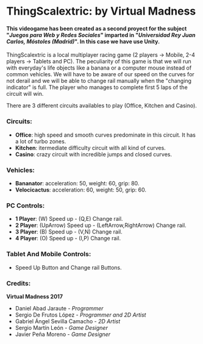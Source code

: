 # ThingScalextric: by Virtual Madness

#### This videogame has been created as a second proyect for the subject "_Juegos para Web y Redes Sociales_" imparted in "_Universidad Rey Juan Carlos, Móstoles (Madrid)_". In this case we have use Unity.

ThingScalextric is a local multiplayer racing game (2 players -> Mobile, 2-4 players -> Tablets and PC). The peculiarity of this game is that we will run with everyday's life objects like a banana or a computer mouse instead of common vehicles.
We will have to be aware of our speed on the curves for not derail and we will be able to change rail manually when the "changing indicator" is full.
The player who manages to complete first 5 laps of the circuit will win.

There are 3 different circuits availables to play (Office, Kitchen and Casino).

### Circuits:
- **Office**: high speed and smooth curves predominate in this circuit. It has a lot of turbo zones.
- **Kitchen**: itermediate difficulty circuit with all kind of curves.
- **Casino**: crazy circuit with incredible jumps and closed curves.

### Vehicles:
- **Bananator**: acceleration: 50, weight: 60, grip: 80.
- **Velocicactus**: acceleration: 60, weight: 50, grip: 60.


### PC Controls:
- **1 Player**: (W) Speed up - (Q,E) Change rail.
- **2 Player**: (UpArrow) Speed up - (LeftArrow,RightArrow) Change rail.
- **3 Player**: (B) Speed up - (V,N) Change rail.
- **4 Player**: (O) Speed up - (I,P) Change rail.

### Tablet And Mobile Controls:
- Speed Up Button and Change rail Buttons.

### Credits: 
**Virtual Madness 2017**
- Daniel Abad Jaraute - _Programmer_
- Sergio De Frutos López - _Programmer and 2D Artist_
- Gabriel Ángel Sevilla Camacho - _2D Artist_
- Sergio Martín León - _Game Designer_
- Javier Peña Moreno - _Game Designer_
